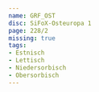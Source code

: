 ```yaml
---
name: GRF_OST
disc: SiFoX-Osteuropa 1
page: 228/2
missing: true
tags:
- Estnisch
- Lettisch
- Niedersorbisch
- Obersorbisch
---
```

